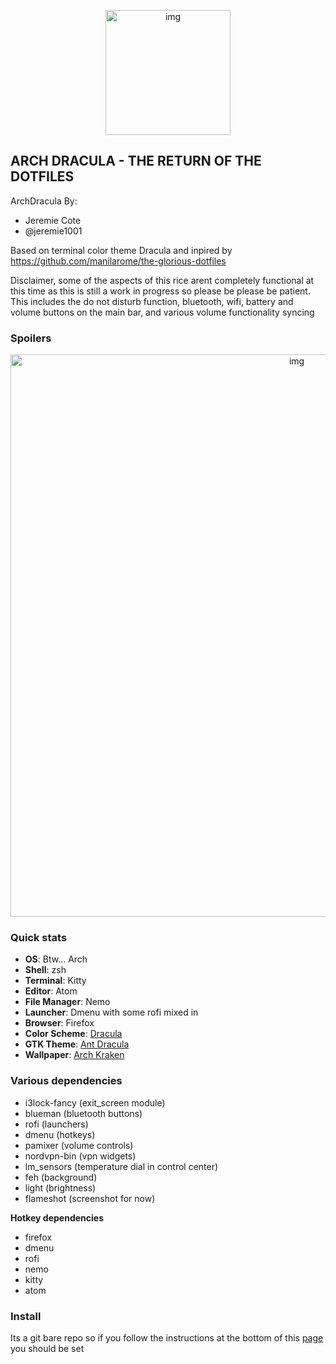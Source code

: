 <p align="center">
<img src="https://i.imgur.com/WuGGblj.png" alt="img" width="200px">
</p>

## ARCH DRACULA - THE RETURN OF THE DOTFILES

ArchDracula By:

- Jeremie Cote
- @jeremie1001

Based on terminal color theme Dracula and inpired by https://github.com/manilarome/the-glorious-dotfiles

Disclaimer, some of the aspects of this rice arent completely functional at this time as this is still a work in progress so please be please be patient. This includes the do not disturb function, bluetooth, wifi, battery and volume buttons on the main bar, and various volume functionality syncing

### Spoilers

<p align="center">
<img src="https://i.imgur.com/yFGDBQJ.png" alt="img" width="900px">
</p>

### Quick stats

- **OS**: Btw... Arch
- **Shell**: zsh
- **Terminal**: Kitty
- **Editor**: Atom
- **File Manager**: Nemo
- **Launcher**: Dmenu with some rofi mixed in
- **Browser**: Firefox
- **Color Scheme**: [Dracula](https://draculatheme.com/)
- **GTK Theme**: [Ant Dracula](https://draculatheme.com/gtk)
- **Wallpaper**: [Arch Kraken](https://i.imgur.com/S0LHsad.png)

### Various dependencies

- i3lock-fancy (exit_screen module)
- blueman (bluetooth buttons)
- rofi (launchers)
- dmenu (hotkeys)
- pamixer (volume controls)
- nordvpn-bin (vpn widgets)
- lm_sensors (temperature dial in control center)
- feh (background)
- light (brightness)
- flameshot (screenshot for now)

**Hotkey dependencies**

- firefox
- dmenu
- rofi
- nemo
- kitty
- atom

### Install

Its a git bare repo so if you follow the instructions at the bottom of this [page](https://www.atlassian.com/git/tutorials/dotfiles) you should be set

